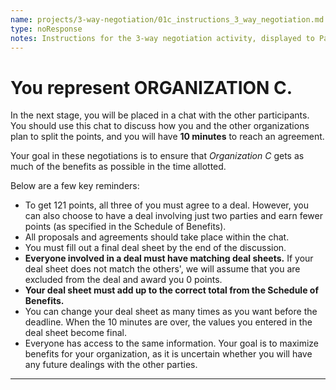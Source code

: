 ```yaml
---
name: projects/3-way-negotiation/01c_instructions_3_way_negotiation.md
type: noResponse
notes: Instructions for the 3-way negotiation activity, displayed to Participants assigned to Organization C.
---
```


# You represent **ORGANIZATION C**.

In the next stage, you will be placed in a chat with the other participants. You should use this chat to discuss how you and the other organizations plan to split the points, and you will have **10 minutes** to reach an agreement.

Your goal in these negotiations is to ensure that *Organization C* gets as much of the benefits as possible in the time allotted.

Below are a few key reminders:

- To get 121 points, all three of you must agree to a deal. However, you can also choose to have a deal involving just two parties and earn fewer points (as specified in the Schedule of Benefits).
- All proposals and agreements should take place within the chat. 
- You must fill out a final deal sheet by the end of the discussion.
- **Everyone involved in a deal must have matching deal sheets.** If your deal sheet does not match the others', we will assume that you are excluded from the deal and award you 0 points.
- **Your deal sheet must add up to the correct total from the Schedule of Benefits.**
- You can change your deal sheet as many times as you want before the deadline. When the 10 minutes are over, the values you entered in the deal sheet become final.
- Everyone has access to the same information. Your goal is to maximize benefits for your organization, as it is uncertain whether you will have any future dealings with the other parties.

---
